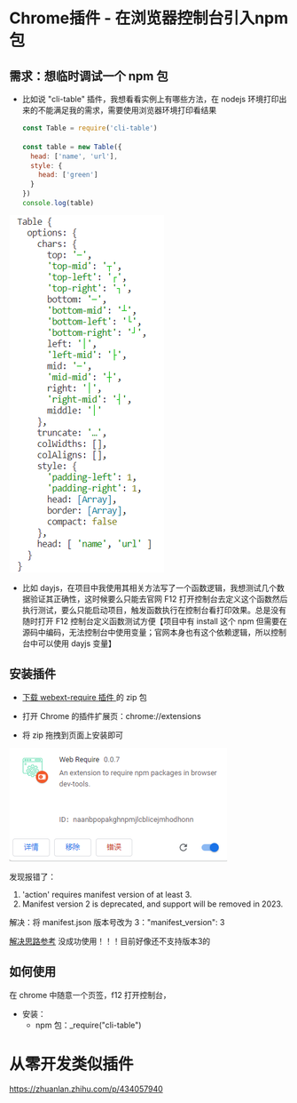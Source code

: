 # Chrome插件 - 在浏览器控制台引入npm包

## 需求：想临时调试一个 npm 包

- 比如说 "cli-table" 插件，我想看看实例上有哪些方法，在 nodejs 环境打印出来的不能满足我的需求，需要使用浏览器环境打印看结果
  ```js
  const Table = require('cli-table')
  
  const table = new Table({
    head: ['name', 'url'],
    style: {
      head: ['green']
    }
  })
  console.log(table)
  ```

  

<img src="浏览器中使用npm插件.assets/image-20230630110714869.png" alt="image-20230630110714869"  />

- 比如 dayjs，在项目中我使用其相关方法写了一个函数逻辑，我想测试几个数据验证其正确性，这时候要么只能去官网 F12 打开控制台去定义这个函数然后执行测试，要么只能启动项目，触发函数执行在控制台看打印效果。总是没有随时打开 F12 控制台定义函数测试方便【项目中有 install 这个 npm 但需要在源码中编码，无法控制台中使用变量；官网本身也有这个依赖逻辑，所以控制台中可以使用 dayjs 变量】

## 安装插件

- [下载 webext-require 插件 ](https://github.com/kricsleo/webext-require) 的 zip 包
- 打开 Chrome 的插件扩展页：chrome://extensions

- 将 zip 拖拽到页面上安装即可

![image-20230630113227822](浏览器中使用npm插件.assets/image-20230630113227822.png)

发现报错了：

1. 'action' requires manifest version of at least 3.
2. Manifest version 2 is deprecated, and support will be removed in 2023. 

解决：将 manifest.json 版本号改为 3："manifest_version": 3

[解决思路参考](https://blog.csdn.net/ljinkai_ljk/article/details/125127805) 没成功使用！！！目前好像还不支持版本3的



## 如何使用



在 chrome 中随意一个页签，f12 打开控制台，

- 安装：
  - npm 包：_require("cli-table")



# 从零开发类似插件

https://zhuanlan.zhihu.com/p/434057940